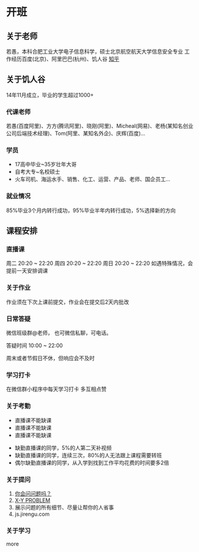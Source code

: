 
# 开班

## 关于老师
若愚，本科合肥工业大学电子信息科学，硕士北京航空航天大学信息安全专业
工作经历百度(北京)、阿里巴巴(杭州)、饥人谷
[知乎](https://www.zhihu.com/people/jirengu-ruo-yu/posts)

## 关于饥人谷
14年11月成立，毕业的学生超过1000+

### 代课老师
若愚(百度阿里)、方方(腾讯阿里)、晓刚(阿里)、Micheal(网易)、老杨(某知名创业公司后端技术经理)、Tom(阿里、某知名外企)、庆辉(百度)...

### 学员
- 17高中毕业~35岁壮年大哥
- 自考大专~名校硕士
- 火车司机、海运水手、销售、化工、运营、产品、老师、国企员工...

### 就业情况
85%毕业3个月内转行成功，95%毕业半年内转行成功，5%选择新的方向

## 课程安排
### 直播课

周二 20:20 ~ 22:20
周四 20:20 ~ 22:20
周日 20:20 ~ 22:20
如遇特殊情况，会提前一天安排调课

### 关于作业
作业须在下次上课前提交，作业会在提交后2天内批改

### 日常答疑
微信班级群@老师， 也可微信私聊，可电话。

答疑时间 10:00 ~ 22:00

周末或者节假日不休，但响应会不及时

### 学习打卡
在微信群小程序中每天学习打卡
多互相点赞


### 关于考勤
 * 直播课不能缺课
 * 直播课不能缺课
 * 直播课不能缺课
 - 缺勤直播课的同学，5%的人第二天补视频
 - 缺勤直播课的同学，连续三次，80%的人无法跟上课程需要转班
 - 偶尔缺勤直播课的同学，从入学到找到工作平均花费的时间要多2倍



### 关于提问
1. [你会问问题吗？](http://coolshell.cn/articles/3713.html)
2. [X-Y PROBLEM](http://coolshell.cn/articles/10804.html)
3. 展示问题的所有细节、尽量让帮你的人省事
4. js.jirengu.com


### 关于学习
more



